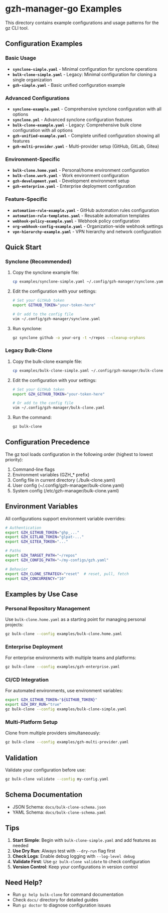# gzh-manager-go Examples

This directory contains example configurations and usage patterns for the gz CLI tool.

## Configuration Examples

### Basic Usage

- **`synclone-simple.yaml`** - Minimal configuration for synclone operations
- **`bulk-clone-simple.yaml`** - Legacy: Minimal configuration for cloning a single organization
- **`gzh-simple.yaml`** - Basic unified configuration example

### Advanced Configurations

- **`synclone-example.yaml`** - Comprehensive synclone configuration with all options
- **`synclone.yml`** - Advanced synclone configuration features
- **`bulk-clone-example.yaml`** - Legacy: Comprehensive bulk clone configuration with all options
- **`gzh-unified-example.yaml`** - Complete unified configuration showing all features
- **`gzh-multi-provider.yaml`** - Multi-provider setup (GitHub, GitLab, Gitea)

### Environment-Specific

- **`bulk-clone.home.yaml`** - Personal/home environment configuration
- **`bulk-clone.work.yaml`** - Work environment configuration
- **`gzh-development.yaml`** - Development environment setup
- **`gzh-enterprise.yaml`** - Enterprise deployment configuration

### Feature-Specific

- **`automation-rule-example.yaml`** - GitHub automation rules configuration
- **`automation-rule-templates.yaml`** - Reusable automation templates
- **`webhook-policy-example.yaml`** - Webhook policy configuration
- **`org-webhook-config-example.yaml`** - Organization-wide webhook settings
- **`vpn-hierarchy-example.yaml`** - VPN hierarchy and network configuration

## Quick Start

### Synclone (Recommended)

1. Copy the synclone example file:

   ```bash
   cp examples/synclone-simple.yaml ~/.config/gzh-manager/synclone.yaml
   ```

2. Edit the configuration with your settings:

   ```bash
   # Set your GitHub token
   export GITHUB_TOKEN="your-token-here"

   # Or add to the config file
   vim ~/.config/gzh-manager/synclone.yaml
   ```

3. Run synclone:

   ```bash
   gz synclone github -o your-org -t ~/repos --cleanup-orphans
   ```

### Legacy Bulk-Clone

1. Copy the bulk-clone example file:

   ```bash
   cp examples/bulk-clone-simple.yaml ~/.config/gzh-manager/bulk-clone.yaml
   ```

2. Edit the configuration with your settings:

   ```bash
   # Set your GitHub token
   export GZH_GITHUB_TOKEN="your-token-here"

   # Or add to the config file
   vim ~/.config/gzh-manager/bulk-clone.yaml
   ```

3. Run the command:
   ```bash
   gz bulk-clone
   ```

## Configuration Precedence

The gz tool loads configuration in the following order (highest to lowest priority):

1. Command-line flags
2. Environment variables (GZH\_\* prefix)
3. Config file in current directory (./bulk-clone.yaml)
4. User config (~/.config/gzh-manager/bulk-clone.yaml)
5. System config (/etc/gzh-manager/bulk-clone.yaml)

## Environment Variables

All configurations support environment variable overrides:

```bash
# Authentication
export GZH_GITHUB_TOKEN="ghp_..."
export GZH_GITLAB_TOKEN="glpat-..."
export GZH_GITEA_TOKEN="..."

# Paths
export GZH_TARGET_PATH="~/repos"
export GZH_CONFIG_PATH="~/my-configs/gzh.yaml"

# Behavior
export GZH_CLONE_STRATEGY="reset"  # reset, pull, fetch
export GZH_CONCURRENCY="10"
```

## Examples by Use Case

### Personal Repository Management

Use `bulk-clone.home.yaml` as a starting point for managing personal projects:

```bash
gz bulk-clone --config examples/bulk-clone.home.yaml
```

### Enterprise Deployment

For enterprise environments with multiple teams and platforms:

```bash
gz bulk-clone --config examples/gzh-enterprise.yaml
```

### CI/CD Integration

For automated environments, use environment variables:

```bash
export GZH_GITHUB_TOKEN="${GITHUB_TOKEN}"
export GZH_DRY_RUN="true"
gz bulk-clone --config examples/bulk-clone-simple.yaml
```

### Multi-Platform Setup

Clone from multiple providers simultaneously:

```bash
gz bulk-clone --config examples/gzh-multi-provider.yaml
```

## Validation

Validate your configuration before use:

```bash
gz bulk-clone validate --config my-config.yaml
```

## Schema Documentation

- JSON Schema: `docs/bulk-clone-schema.json`
- YAML Schema: `docs/bulk-clone-schema.yaml`

## Tips

1. **Start Simple**: Begin with `bulk-clone-simple.yaml` and add features as needed
2. **Use Dry Run**: Always test with `--dry-run` flag first
3. **Check Logs**: Enable debug logging with `--log-level debug`
4. **Validate First**: Use `gz bulk-clone validate` to check configuration
5. **Version Control**: Keep your configurations in version control

## Need Help?

- Run `gz help bulk-clone` for command documentation
- Check `docs/` directory for detailed guides
- Run `gz doctor` to diagnose configuration issues
